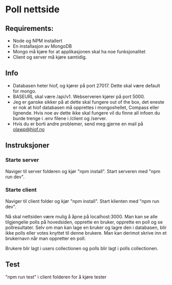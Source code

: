 # Poll nettside

## Requirements: 

* Node og NPM installert
* En installasjon av MongoDB
* Mongo må kjøre for at applikasjonen skal ha noe funksjonalitet
* Client og server må kjøre samtidig. 


## Info
* Databasen heter hiof, og kjører på port 27017. Dette skal være default for mongo.
* BASEURL skal være /api/v1. Webserveren kjører på port 5000. 
* Jeg er ganske sikker på at dette skal fungere out of the box, det eneste er nok at hiof databasen må opprettes i mongoshellet, Compass eller lignende. Hvis noe av dette ikke skal fungere vil du finne all infoen du burde trenge i .env filene i /client og /server.
* Hvis du er borti andre problemer, send meg gjerne en mail på olawp@hiof.no


## Instruksjoner
### Starte server
Naviger til server folderen og kjør "npm install". Start serveren med "npm run dev". 

### Starte client
Naviger til client folder og kjør "npm install". Start klienten med "npm run dev".


Nå skal nettsiden være mulig å åpne på localhost:3000. Man kan se alle tilgjengelie polls på hovedsiden, opprette en bruker, opprette en poll og se pollresultater. Selv om man kan lage en bruker og lagre den i databasen, blir ikke polls eller votes knyttet til denne brukere. Man kan derimot skrive inn et brukernavn når man oppretter en poll. 

Brukere blir lagt i users collectionen og polls blir lagt i polls collectionen. 

## Test

"npm run test" i client folderen for å kjøre tester